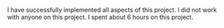 I have successfully implemented all aspects of this project.
I did not work with anyone on this project.
I spent about 6 hours on this project.
